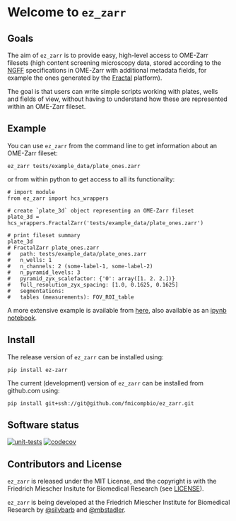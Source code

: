 # Welcome to `ez_zarr`

## Goals
The aim of `ez_zarr` is to provide easy, high-level access
to OME-Zarr filesets (high content screening microscopy data, stored
according to the [NGFF](https://ngff.openmicroscopy.org/latest/)
specifications in OME-Zarr with additional metadata fields, for
example the ones generated by the [Fractal](https://fractal-analytics-platform.github.io/fractal-tasks-core/) platform).

The goal is that users can write simple scripts working with plates,
wells and fields of view, without having to understand how these
are represented within an OME-Zarr fileset.

## Example
You can use `ez_zarr` from the command line to get information about an OME-Zarr fileset:
```
ez_zarr tests/example_data/plate_ones.zarr
```

or from within python to get access to all its functionality:
```
# import module
from ez_zarr import hcs_wrappers

# create `plate_3d` object representing an OME-Zarr fileset
plate_3d = hcs_wrappers.FractalZarr('tests/example_data/plate_ones.zarr')

# print fileset summary
plate_3d
# FractalZarr plate_ones.zarr
#   path: tests/example_data/plate_ones.zarr
#   n_wells: 1
#   n_channels: 2 (some-label-1, some-label-2)
#   n_pyramid_levels: 3
#   pyramid_zyx_scalefactor: {'0': array([1. 2. 2.])}
#   full_resolution_zyx_spacing: [1.0, 0.1625, 0.1625]
#   segmentations: 
#   tables (measurements): FOV_ROI_table
```

A more extensive example is available from [here](https://fmicompbio.github.io/ez_zarr/getting_started_hcs_wrappers/), also available as an [ipynb notebook](https://fmicompbio.github.io/ez_zarr/getting_started_hcs_wrappers.ipynb).

## Install
The release version of `ez_zarr` can be installed using:
```
pip install ez-zarr
```

The current (development) version of `ez_zarr` can be installed from github.com using:
```
pip install git+ssh://git@github.com/fmicompbio/ez_zarr.git
```

## Software status
[![unit-tests](https://github.com/fmicompbio/ez_zarr/actions/workflows/test_and_deploy.yaml/badge.svg)](https://github.com/fmicompbio/ez_zarr/actions/workflows/test_and_deploy.yaml)
[![codecov](https://codecov.io/gh/fmicompbio/ez_zarr/graph/badge.svg?token=GEBLX8ENJ1)](https://codecov.io/gh/fmicompbio/ez_zarr)

## Contributors and License
`ez_zarr` is released under the MIT License, and the copyright
is with the Friedrich Miescher Insitute for Biomedical Research
(see [LICENSE](https://github.com/fmicompbio/ez_zarr/blob/main/LICENSE)).

`ez_zarr` is being developed at the Friedrich Miescher Institute for
Biomedical Research by [@silvbarb](https://github.com/silvbarb) and [@mbstadler](https://github.com/mbstadler).
